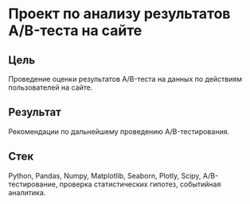 # Проект по анализу результатов A/B-теста на сайте
## Цель
Проведение оценки результатов A/B-теста на данных по действиям пользователей на сайте.
## Результат
Рекомендации по дальнейшему проведению A/B-тестирования.
## Стек
Python, Pandas, Numpy, Matplotlib, Seaborn, Plotly, Scipy, A/B-тестирование, проверка статистических гипотез, событийная аналитика.
